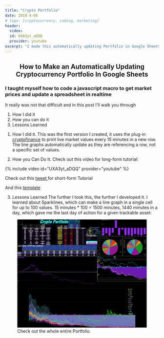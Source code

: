 ```yaml
---
title: "Crypto Portfolio"
date: 2018-4-05
# tags: [cryptocurrency, coding, marketing]
header:
  video:
  id: UXA3yt_aDQQ
  provider: youtube
excerpt: "I made this automatically updating Portfolio in Google Sheets"
---
```

<center>
<h2> How to Make an Automatically Updating Cryptocurrency Portfolio In Google Sheets </h2>
</center>
<h3>
I taught myself how to code a javascript macro to get market prices and update a spreadsheet in realtime
</h3>
<p>
It really was not that difficult and in this post I'll walk you through


<ol type = "1">
<li>How I did it</li>
<li>How you can do it</li>
<li>Lessons Learned</li>
</ol>
</p>

1. How I did it.
This was the first version I created, it uses the plug-in <a href="https://chrome.google.com/webstore/detail/cryptofinance/bhjnahcnhemcnnenhgbmmdapapblnlcn?hl=en">cryptofinance</a> to print live market values every 15 minutes in a new row. The line graphs automatically update as they are referencing a row, not a specific set of values.

2. How you Can Do It.
Check out this video for long-form tutorial:

{% include video id="UXA3yt_aDQQ" provider="youtube" %}

Check out this <a href="https://twitter.com/PenBercifield/status/981960801148907520"> tweet </a> for short-form Tutorial

And this <a href="https://docs.google.com/spreadsheets/d/1iglXYQJzkn90lDUBbFkFuGX3haGNX55k_-frwo9f5VU/edit?usp=sharing">template</a>

3. Lessons Learned
The further I took this, the further I developed it. I learned about Sparklines, which can make a line graph in a single cell for up to 100 values. 15 minutes * 100 = 1500 minutes, 1440 minutes in a day, which gave me the last day of action for a given trackable asset:

<figure class="align-center">
  <img src="/images/crypto.png" alt="">
  <figcaption>Check out the whole entire Portfolio.</figcaption>
</figure>
